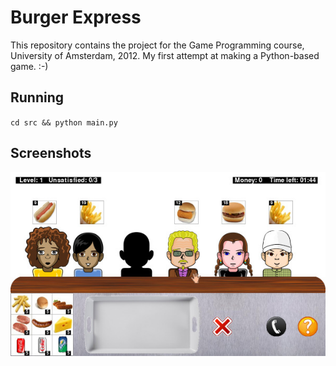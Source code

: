 # Burger Express #

This repository contains the project for the Game Programming course, University of Amsterdam, 2012. My first attempt at making a Python-based game. :-)

## Running ##

`cd src && python main.py`

## Screenshots ##

![Screenshot](https://github.com/mihaimorariu/burger-express/blob/master/burger.jpg)
